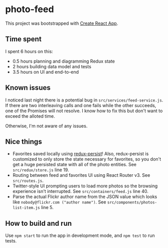 # photo-feed

This project was bootstrapped with [Create React App](https://github.com/facebookincubator/create-react-app).

## Time spent

I spent 6 hours on this:
  - 0.5 hours planning and diagramming Redux state
  - 2 hours building data model and tests
  - 3.5 hours on UI and end-to-end

## Known issues

I noticed last night there is a potential bug in `src/services/feed-service.js`. If there are two interleaving calls and one fails while the other succeeds, one of the Promises will not resolve. I know how to fix this but don't want to exceed the alloted time.

Otherwise, I'm not aware of any issues.

## Nice things

- Favorites saved locally using [redux-persist](https://github.com/rt2zz/redux-persist)! Also, redux-persist is customized to only store the state necessary for favorites, so you don't get a huge persisted state with all of the photo entities. See `src/redux/store.js` line 19.
- Routing between feed and favorites UI using React Router v3. See `src/routes.js`.
- Twitter-style UI prompting users to load more photos so the browsing experience isn't interrupted. See `src/containers/feed.js` line 40.
- Parse the actual Flickr author name from the JSON value which looks like `nobody@flickr.com ("author name")`. See `src/components/photos-list-item.js` line 5.

## How to build and run

Use `npm start` to run the app in development mode, and `npm test` to run tests.
